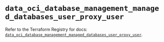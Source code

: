 # `data_oci_database_management_managed_databases_user_proxy_user`

Refer to the Terraform Registry for docs: [`data_oci_database_management_managed_databases_user_proxy_user`](https://registry.terraform.io/providers/oracle/oci/7.19.0/docs/data-sources/database_management_managed_databases_user_proxy_user).
